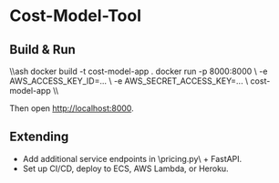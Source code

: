 ﻿# Cost-Model-Tool

## Build & Run

\\\ash
docker build -t cost-model-app .
docker run -p 8000:8000 \\
  -e AWS_ACCESS_KEY_ID=... \\
  -e AWS_SECRET_ACCESS_KEY=... \\
  cost-model-app
\\\

Then open [http://localhost:8000](http://localhost:8000).

## Extending

- Add additional service endpoints in \pricing.py\ + FastAPI.
- Set up CI/CD, deploy to ECS, AWS Lambda, or Heroku.
